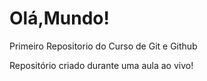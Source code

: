# Olá,Mundo!
 Primeiro Repositorio do Curso de Git e Github

 Repositório criado durante uma aula ao vivo!
